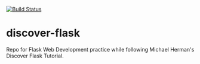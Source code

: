 [![Build Status](https://travis-ci.org/missripplez/discover-flask-practice.svg?branch=master)](https://travis-ci.org/missripplez/discover-flask-practice)

# discover-flask
Repo for Flask Web Development practice while following Michael Herman's Discover Flask Tutorial.
